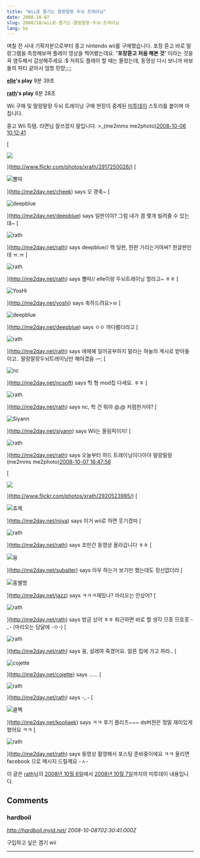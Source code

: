 ```yaml
---
title: "Wii로 즐기는 말랑말랑 두뇌 트레이닝"
date: 2008-10-07
slug: 2008/10/wii로-즐기는-말랑말랑-두뇌-트레이닝
lang: ko
---
```


&#13;
며칠 전 사내 기획자분으로부터 중고 nintendo wii를 구매했습니다. 
&#13;
포장 뜯고 바로 말랑그램을 측정해보며 플레이 영상을 찍어봤는데요.
&#13;
**'포장뜯고 처음 해본 것'** 이라는 것을 꼭 염두해서 감상해주세요 :$ 
&#13;
저희도 플레이 할 때는 몰랐는데, 동영상 다시 보니까 바보들의 파티 같아서 엄청 민망;;;;&#13;
&#13;

&#13;

&#13;
**[elle](http://me2day.net/stranger)'s play** 9분 39초
&#13;

&#13;

&#13;

&#13;
**[rath](http://me2day.net/rath)'s play** 8분 28초
&#13;

&#13;

&#13;

&#13;
Wii 구매 및 말랑말랑 두뇌 트레이닝 구매 현장이 중계된 [미투데이](http://me2day.net/) 스토리를 붙이며 마칩니다.&#13;

&#13;

&#13;
&#13;
    &#13;
      중고 Wii 득템. 라면님 잘쓰겠지 말입니다. >_(me2mms me2photo)[2008-10-06 10:12:41](http://me2day.net/rath/2008/10/06#10:12:41) 

[

![](http://farm4.static.flickr.com/3215/2917250026_b652ecef03.jpg)

](http://www.flickr.com/photos/xrath/2917250026/)    &#13;
      [

![뽈따](http://me2day.net/images/user/cheek/profile.png?1222250885)

](http://me2day.net/cheek) says 오 경축~&#13;
      [

![deepblue](http://me2day.net/images/user/deepblue/profile.png?1196104247)

](http://me2day.net/deepblue) says 일판이야? 그럼 내가 겜 몇개 빌려줄 수 있는데~&#13;
      [

![rath](http://me2day.net/images/user/rath/profile.png?1211431319)

](http://me2day.net/rath) says deepblue// 헥 일판, 한판 가리는거여써? 한글판인데 ㅠ.ㅠ &#13;
      [

![rath](http://me2day.net/images/user/rath/profile.png?1211431319)

](http://me2day.net/rath) says 뽈따// elle이랑 두뇌트레이닝 할라고~ ㅎㅎ&#13;
      [

![YosHi](http://me2day.net/images/user/yoshi/profile.png?1196104354)

](http://me2day.net/yoshi) says 축하드려요>ㅂ&#13;
      [

![deepblue](http://me2day.net/images/user/deepblue/profile.png?1196104247)

](http://me2day.net/deepblue) says ㅇㅇ 까다롭더라고&#13;
      [

![rath](http://me2day.net/images/user/rath/profile.png?1211431319)

](http://me2day.net/rath) says 에헤헤 일어공부하지 말라는 하늘의 계시로 받아들이고.. 말랑말랑두뇌트레이닝만 해야겠음 —;&#13;
      [

![nc](http://me2day.net/images/user/ncsoft/profile.png?1217859096)

](http://me2day.net/ncsoft) says 헉 형 mod칩 다세요. ㅎㅎ&#13;
      [

![rath](http://me2day.net/images/user/rath/profile.png?1211431319)

](http://me2day.net/rath) says nc, 헉 건 뭐야 @.@ 저렴한거야?&#13;
      [

![Siyann](http://me2day.net/images/user/siyann/profile.png?1210511256)

](http://me2day.net/siyann) says Wii는 올림픽이지!&#13;
      [

![rath](http://me2day.net/images/user/rath/profile.png?1211431319)

](http://me2day.net/rath) says 오늘부터 하드 트레이닝이다아아&#13;
    &#13;
&#13;
&#13;
      말랑말랑(me2mms me2photo)[2008-10-07 16:47:56](http://me2day.net/rath/2008/10/07#16:47:56) 

[

![](http://farm4.static.flickr.com/3237/2920523985_f451013928.jpg)

](http://www.flickr.com/photos/xrath/2920523985/)    &#13;
      [

![죠제](http://me2day.net/images/user/njiya/profile.png?1223362106)

](http://me2day.net/njiya) says 이거 wii로 하면 웃기겠따&#13;
      [

![rath](http://me2day.net/images/user/rath/profile.png?1211431319)

](http://me2day.net/rath) says 조만간 동영상 올라갑니다 ㅎㅎ&#13;
      [

![융](http://me2day.net/images/user/subalter/profile.png?1219136582)

](http://me2day.net/subalter) says 아우 하는거 보기만 했는데도 정신없더라&#13;
      [

![홍별명](http://me2day.net/images/user/jazz/profile.png?1207038070)

](http://me2day.net/jazz) says ㅋㅋㅋ재밌나? 마리오는 안샀어?&#13;
      [

![rath](http://me2day.net/images/user/rath/profile.png?1211431319)

](http://me2day.net/rath) says 방금 샀어 ㅎㅎ 퇴근하면 바로 할 생각 므흣 므흐흣 *-_-* (마리오는 담달에 -ㅇ-)&#13;
      [

![rath](http://me2day.net/images/user/rath/profile.png?1211431319)

](http://me2day.net/rath) says 융, 설레여 죽겠어요. 얼른 집에 가고 파라..&#13;
      [

![cojette](http://me2day.net/images/user/cojette/profile.png?1196104198)

](http://me2day.net/cojette) says ……&#13;
      [

![rath](http://me2day.net/images/user/rath/profile.png?1211431319)

](http://me2day.net/rath) says -,.-&#13;
      [

![쿨짹](http://me2day.net/images/user/kooljaek/profile.png?1218075475)

](http://me2day.net/kooljaek) says ㅋㅋ 후기 플리즈~~~  ds버젼은 정말 재미있게 했어요 ㅋㅋ&#13;
      [

![rath](http://me2day.net/images/user/rath/profile.png?1211431319)

](http://me2day.net/rath) says 동영상 촬영해서 포스팅 준비중이에요 ㅋㅋ 올리면 facebook 으로 메시지 드릴께요 -ㅅ-&#13;
    &#13;
&#13;
&#13;
    &#13;
    

이 글은 [rath](http://me2day.net/rath)님의 [2008년 10월 6일](http://me2day.net/rath/2008/10/06#01:12:41)에서 [2008년 10월 7일](http://me2day.net/rath/2008/10/07#07:47:56)까지의 미투데이 내용입니다.&#13;
   &#13;

## Comments

### hardboil
*http://hardboil.myid.net/*
*2008-10-08T02:30:41.000Z*

구입하고 싶은 겜기 wii

---

